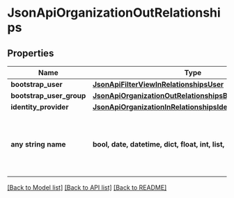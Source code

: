 # JsonApiOrganizationOutRelationships


## Properties
Name | Type | Description | Notes
------------ | ------------- | ------------- | -------------
**bootstrap_user** | [**JsonApiFilterViewInRelationshipsUser**](JsonApiFilterViewInRelationshipsUser.md) |  | [optional] 
**bootstrap_user_group** | [**JsonApiOrganizationOutRelationshipsBootstrapUserGroup**](JsonApiOrganizationOutRelationshipsBootstrapUserGroup.md) |  | [optional] 
**identity_provider** | [**JsonApiOrganizationInRelationshipsIdentityProvider**](JsonApiOrganizationInRelationshipsIdentityProvider.md) |  | [optional] 
**any string name** | **bool, date, datetime, dict, float, int, list, str, none_type** | any string name can be used but the value must be the correct type | [optional]

[[Back to Model list]](../README.md#documentation-for-models) [[Back to API list]](../README.md#documentation-for-api-endpoints) [[Back to README]](../README.md)


